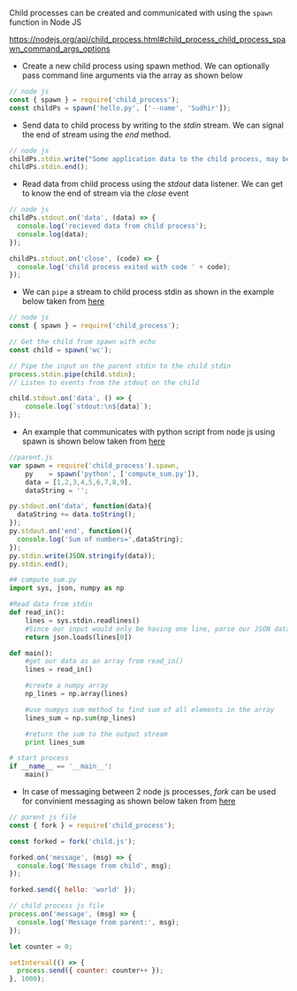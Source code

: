 Child processes can be created and communicated with using the ```spawn``` function in Node JS

https://nodejs.org/api/child_process.html#child_process_child_process_spawn_command_args_options

* Create a new child process using spawn method. We can optionally pass command line arguments via the array as shown below
```js
// node js
const { spawn } = require('child_process');
const childPs = spawn('hello.py', ['--name', 'Sudhir']);
```

* Send data to child process by writing to the *stdin* stream. We can signal the end of stream using the *end* method.
```js
// node js
childPs.stdin.write("Some application data to the child process, may be json")
childPs.stdin.end();
```

* Read data from child process using the *stdout* data listener. We can get to know the end of stream via the *close* event
```js
// node js
childPs.stdout.on('data', (data) => {
  console.log('recieved data from child process');
  console.log(data);
});

childPs.stdout.on('close', (code) => {
  console.log('child process exited with code ' + code);
});
```

* We can ```pipe``` a stream to child process stdin as shown in the example below taken from [here](https://blog.cloudboost.io/node-js-child-process-spawn-178eaaf8e1f9)
```js
// node js
const { spawn } = require('child_process');

// Get the child from spawn with echo 
const child = spawn('wc');

// Pipe the input on the parent stdin to the child stdin
process.stdin.pipe(child.stdin);
// Listen to events from the stdout on the child

child.stdout.on('data', () => {
    console.log(`stdout:\n${data}`);
});
```

* An example that communicates with python script from node js using spawn is shown below taken from [here](https://www.sohamkamani.com/blog/2015/08/21/python-nodejs-comm/)
```js
//parent.js
var spawn = require('child_process').spawn,
    py    = spawn('python', ['compute_sum.py']),
    data = [1,2,3,4,5,6,7,8,9],
    dataString = '';

py.stdout.on('data', function(data){
  dataString += data.toString();
});
py.stdout.on('end', function(){
  console.log('Sum of numbers=',dataString);
});
py.stdin.write(JSON.stringify(data));
py.stdin.end();
```

```py
## compute_sum.py
import sys, json, numpy as np

#Read data from stdin
def read_in():
    lines = sys.stdin.readlines()
    #Since our input would only be having one line, parse our JSON data from that
    return json.loads(lines[0])

def main():
    #get our data as an array from read_in()
    lines = read_in()

    #create a numpy array
    np_lines = np.array(lines)

    #use numpys sum method to find sum of all elements in the array
    lines_sum = np.sum(np_lines)

    #return the sum to the output stream
    print lines_sum

# start process
if __name__ == '__main__':
    main()
```

* In case of messaging between 2 node js processes, *fork* can be used for convinient messaging as shown below taken from [here](https://www.freecodecamp.org/news/node-js-child-processes-everything-you-need-to-know-e69498fe970a/)
```js
// parent js file
const { fork } = require('child_process');

const forked = fork('child.js');

forked.on('message', (msg) => {
  console.log('Message from child', msg);
});

forked.send({ hello: 'world' });
```

```js
// child process js file
process.on('message', (msg) => {
  console.log('Message from parent:', msg);
});

let counter = 0;

setInterval(() => {
  process.send({ counter: counter++ });
}, 1000);
```
